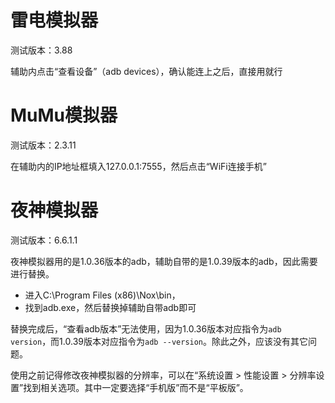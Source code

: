 # 雷电模拟器

测试版本：3.88

辅助内点击“查看设备”（adb devices），确认能连上之后，直接用就行

# MuMu模拟器

测试版本：2.3.11

在辅助内的IP地址框填入127.0.0.1:7555，然后点击“WiFi连接手机”

# 夜神模拟器

测试版本：6.6.1.1

夜神模拟器用的是1.0.36版本的adb，辅助自带的是1.0.39版本的adb，因此需要进行替换。

* 进入C:\Program Files (x86)\Nox\bin，
* 找到adb.exe，然后替换掉辅助自带adb即可

替换完成后，“查看adb版本”无法使用，因为1.0.36版本对应指令为`adb version`，而1.0.39版本对应指令为`adb --version`。除此之外，应该没有其它问题。

使用之前记得修改夜神模拟器的分辨率，可以在“系统设置 > 性能设置 > 分辨率设置”找到相关选项。其中一定要选择“手机版”而不是“平板版”。